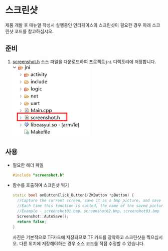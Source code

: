 # 스크린샷
제품 개발 후 매뉴얼 작성시 실행중인 인터페이스의 스크린샷이 필요한 경우 아래 스크린샷 코드를 참고하십시오.

## 준비
1. [screenshot.h](https://developer.flywizos.com/src/screenshot.h) 소스 파일을 다운로드하여 프로젝트`jni` 디렉토리에 저장합니다. 
   ![](assets/screenshot1.png)

## 사용
* 필요한 헤더 파일
  ```c++
  #include "screenshot.h"
  ```
* 함수를 호출하여 스크린샷 찍기
  ```c++
  static bool onButtonClick_Button1(ZKButton *pButton) {
    //Capture the current screen, save it as a bmp picture, and save it to the TF card directory
    //Each time this function is called, the name of the saved picture is incremented
    //Example - screenshot01.bmp、screenshot02.bmp、screenshot03.bmp
    Screenshot::AutoSave();
    return false;
  }
  ```
  사진은 기본적으로 TF카드에 저장되므로 TF 카드를 장착하고 스크린샷을 찍으십시오. 다른 위치에 저장해야하는 경우 소스 코드를 직접 수정할 수 있습니다. 
